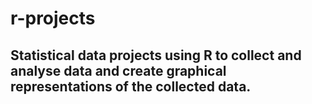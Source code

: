 # r-projects

## Statistical data projects using R to collect and analyse data and create graphical representations of the collected data.
